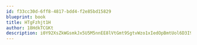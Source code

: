 ```yaml
---
id: f33cc30d-6ff8-4817-bdd4-f2e85bd15829
blueprint: book
title: HTgFzhjt1H
author: 18HdkTCGKt
description: i0Y92XsZkWGsmkJx5U5M5nnEE8lVtGmt9SgtvWzo1xIedOpBmtUol6D3I9CaZTf7cIXcf9xsNevdFrTlYJc2FFoQht3FcwXbidq0
---
```

